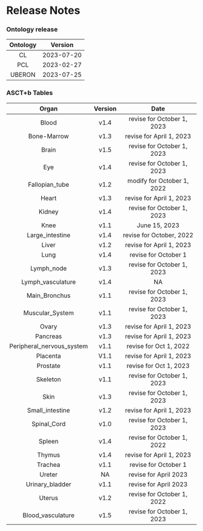 
Release Notes
=============

### Ontology release

|Ontology|Version|
| :---: | :---: |
|CL|2023-07-20|
|PCL|2023-02-27|
|UBERON|2023-07-25|

### ASCT+b Tables

|Organ|Version|Date|
| :---: | :---: | :---: |
|Blood|v1.4|revise for October 1, 2023|
|Bone-Marrow|v1.3|revise for April 1, 2023|
|Brain|v1.5|revise for October 1, 2023|
|Eye|v1.4|revise for October 1, 2023|
|Fallopian_tube|v1.2|modify for October 1, 2022|
|Heart|v1.3|revise for April 1, 2023|
|Kidney|v1.4|revise for October 1, 2023|
|Knee|v1.1|June 15, 2023|
|Large_intestine|v1.4|revise for October, 2022|
|Liver|v1.2|revise for April 1, 2023|
|Lung|v1.4|revise for October 1|
|Lymph_node|v1.3|revise for October 1, 2023|
|Lymph_vasculature|v1.4|NA|
|Main_Bronchus|v1.1|revise for October 1, 2023|
|Muscular_System|v1.1|revise for October 1, 2023|
|Ovary|v1.3|revise for April 1, 2023|
|Pancreas|v1.3|revise for April 1, 2023|
|Peripheral_nervous_system|v1.1|revise for Oct 1, 2022|
|Placenta|V1.1|revise for April 1, 2023|
|Prostate|v1.1|revise for Oct 1, 2023|
|Skeleton|v1.1|revise for October 1, 2023|
|Skin|v1.3|revise for October 1, 2023|
|Small_intestine|v1.2|revise for April 1, 2023|
|Spinal_Cord|v1.0|revise for October 1, 2023|
|Spleen|v1.4|revise for October 1, 2022|
|Thymus|v1.4|revise for April 1, 2023|
|Trachea|v1.1|revise for October 1|
|Ureter|NA|revise for April 2023|
|Urinary_bladder|v1.1|revise for April 2023|
|Uterus|v1.2|revise for October 1, 2022|
|Blood_vasculature|v1.5|revise for October 1, 2023|
